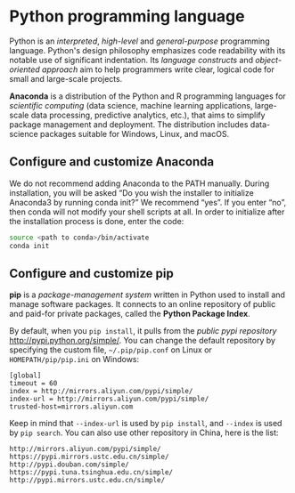 # Python programming language

Python is an *interpreted*, *high-level* and *general-purpose* programming language.
Python's design philosophy emphasizes code readability with its notable use of significant indentation.
Its *language constructs* and *object-oriented approach* aim to help programmers write clear, logical code for small and large-scale projects.

**Anaconda** is a distribution of the Python and R programming languages for *scientific computing* (data science, machine learning applications, large-scale data processing, predictive analytics, etc.), that aims to simplify package management and deployment.
The distribution includes data-science packages suitable for Windows, Linux, and macOS.

## Configure and customize Anaconda

We do not recommend adding Anaconda to the PATH manually.
During installation, you will be asked “Do you wish the installer to initialize Anaconda3 by running conda init?”
We recommend “yes”.
If you enter “no”, then conda will not modify your shell scripts at all.
In order to initialize after the installation process is done, enter the code:

```bash
source <path to conda>/bin/activate
conda init
```

## Configure and customize pip

**pip** is a *package-management system* written in Python used to install and manage software packages. It connects to an online repository of public and paid-for private packages, called the **Python Package Index**.

By default, when you `pip install`, it pulls from the *public pypi repository* http://pypi.python.org/simple/. 
You can change the default repository by specifying the custom file, `~/.pip/pip.conf` on Linux or `HOMEPATH/pip/pip.ini` on Windows:

```
[global]
timeout = 60
index = http://mirrors.aliyun.com/pypi/simple/
index-url = http://mirrors.aliyun.com/pypi/simple/
trusted-host=mirrors.aliyun.com
```

Keep in mind that `--index-url` is used by `pip install`, and `--index` is used by `pip search`.
You can also use other repository in China, here is the list:

```
http://mirrors.aliyun.com/pypi/simple/ 
https://pypi.mirrors.ustc.edu.cn/simple/ 
http://pypi.douban.com/simple/ 
https://pypi.tuna.tsinghua.edu.cn/simple/ 
http://pypi.mirrors.ustc.edu.cn/simple/
```



